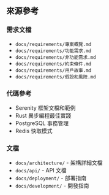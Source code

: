 ## 來源參考


### 需求文檔
- `docs/requirements/專案概覽.md`
- `docs/requirements/功能需求.md`
- `docs/requirements/非功能需求.md`
- `docs/requirements/約束條件.md`
- `docs/requirements/用戶故事.md`
- `docs/requirements/假設和風險.md`

### 代碼參考
- Serenity 框架文檔和範例
- Rust 異步編程最佳實踐
- PostgreSQL 事務管理
- Redis 快取模式

### 文檔
- `docs/architecture/` - 架構詳細文檔
- `docs/api/` - API 文檔
- `docs/deployment/` - 部署指南
- `docs/development/` - 開發指南